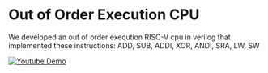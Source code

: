 # Out of Order Execution CPU

We developed an out of order execution RISC-V cpu in verilog that implemented these instructions: ADD, SUB, ADDI, XOR, ANDI, SRA, LW, SW


[![Youtube Demo](https://img.youtube.com/vi/EyxscuNFPp8/0.jpg)](https://www.youtube.com/watch?v=EyxscuNFPp8)
